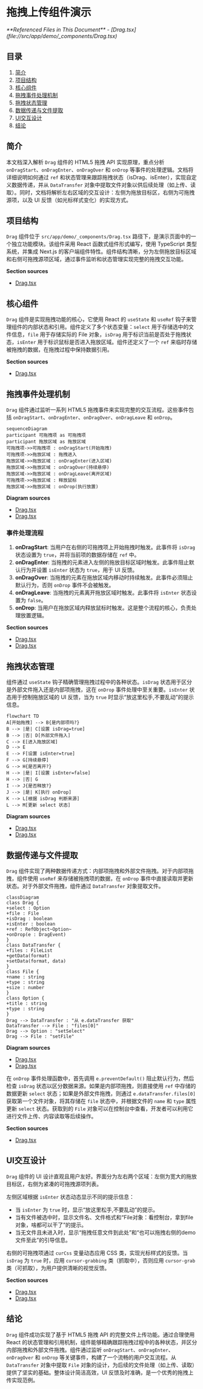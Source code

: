 # 拖拽上传组件演示

<cite>
**Referenced Files in This Document**  
- [Drag.tsx](file://src/app/demo/_components/Drag.tsx)
</cite>

## 目录
1. [简介](#简介)
2. [项目结构](#项目结构)
3. [核心组件](#核心组件)
4. [拖拽事件处理机制](#拖拽事件处理机制)
5. [拖拽状态管理](#拖拽状态管理)
6. [数据传递与文件提取](#数据传递与文件提取)
7. [UI交互设计](#ui交互设计)
8. [结论](#结论)

## 简介
本文档深入解析 `Drag` 组件的 HTML5 拖拽 API 实现原理，重点分析 `onDragStart`、`onDragEnter`、`onDragOver` 和 `onDrop` 等事件的处理逻辑。文档将详细说明如何通过 `ref` 和状态管理来跟踪拖拽状态（isDrag、isEnter），实现自定义数据传递，并从 `DataTransfer` 对象中提取文件对象以供后续处理（如上传、读取）。同时，文档将解析左右区域的交互设计：左侧为拖放目标区，右侧为可拖拽源项，以及 UI 反馈（如光标样式变化）的实现方式。

## 项目结构
`Drag` 组件位于 `src/app/demo/_components/Drag.tsx` 路径下，是演示页面中的一个独立功能模块。该组件采用 React 函数式组件形式编写，使用 TypeScript 类型系统，并集成 Next.js 的客户端组件特性。组件结构清晰，分为左侧拖放目标区域和右侧可拖拽源项区域，通过事件监听和状态管理实现完整的拖拽交互功能。

**Section sources**
- [Drag.tsx](file://src/app/demo/_components/Drag.tsx#L1-L96)

## 核心组件

`Drag` 组件是实现拖拽功能的核心，它使用 React 的 `useState` 和 `useRef` 钩子来管理组件的内部状态和引用。组件定义了多个状态变量：`select` 用于存储选中的文件信息，`file` 用于存储实际的 File 对象，`isDrag` 用于标识当前是否处于拖拽状态，`isEnter` 用于标识鼠标是否进入拖放区域。组件还定义了一个 `ref` 来临时存储被拖拽的数据，在拖拽过程中保持数据引用。

**Section sources**
- [Drag.tsx](file://src/app/demo/_components/Drag.tsx#L11-L93)

## 拖拽事件处理机制

`Drag` 组件通过监听一系列 HTML5 拖拽事件来实现完整的交互流程。这些事件包括 `onDragStart`、`onDragEnter`、`onDragOver`、`onDragLeave` 和 `onDrop`。

```mermaid
sequenceDiagram
participant 可拖拽项 as 可拖拽项
participant 拖放区域 as 拖放区域
可拖拽项->>可拖拽项 : onDragStart(开始拖拽)
可拖拽项->>拖放区域 : 拖拽进入
拖放区域->>拖放区域 : onDragEnter(进入区域)
拖放区域->>拖放区域 : onDragOver(持续悬停)
拖放区域->>拖放区域 : onDragLeave(离开区域)
可拖拽项->>拖放区域 : 释放鼠标
拖放区域->>拖放区域 : onDrop(执行放置)
```

**Diagram sources**
- [Drag.tsx](file://src/app/demo/_components/Drag.tsx#L43-L51)
- [Drag.tsx](file://src/app/demo/_components/Drag.tsx#L80-L83)

### 事件处理流程

1. **onDragStart**: 当用户在右侧的可拖拽项上开始拖拽时触发。此事件将 `isDrag` 状态设置为 `true`，并将当前项的数据存储在 `ref` 中。
2. **onDragEnter**: 当拖拽的元素进入左侧的拖放目标区域时触发。此事件阻止默认行为并设置 `isEnter` 状态为 `true`，用于 UI 反馈。
3. **onDragOver**: 当拖拽的元素在拖放区域内移动时持续触发。此事件必须阻止默认行为，否则 `onDrop` 事件不会被触发。
4. **onDragLeave**: 当拖拽的元素离开拖放区域时触发。此事件将 `isEnter` 状态设置为 `false`。
5. **onDrop**: 当用户在拖放区域内释放鼠标时触发。这是整个流程的核心，负责处理放置逻辑。

**Section sources**
- [Drag.tsx](file://src/app/demo/_components/Drag.tsx#L43-L51)
- [Drag.tsx](file://src/app/demo/_components/Drag.tsx#L80-L83)

## 拖拽状态管理

组件通过 `useState` 钩子精确管理拖拽过程中的各种状态。`isDrag` 状态用于区分是外部文件拖入还是内部项拖拽，这在 `onDrop` 事件处理中至关重要。`isEnter` 状态用于控制拖放区域的 UI 反馈，当为 `true` 时显示“放这里松手,不要乱动”的提示信息。

```mermaid
flowchart TD
A[开始拖拽] --> B{是内部项吗?}
B --> |是| C[设置 isDrag=true]
B --> |否| D[外部文件拖入]
C --> E[进入拖放区域]
D --> E
E --> F[设置 isEnter=true]
F --> G[持续悬停]
G --> H{是否离开?}
H --> |是| I[设置 isEnter=false]
H --> |否| G
I --> J{是否释放?}
J --> |是| K[执行 onDrop]
K --> L[根据 isDrag 判断来源]
L --> M[更新 select 状态]
```

**Diagram sources**
- [Drag.tsx](file://src/app/demo/_components/Drag.tsx#L15-L16)
- [Drag.tsx](file://src/app/demo/_components/Drag.tsx#L43-L48)

## 数据传递与文件提取

`Drag` 组件实现了两种数据传递方式：内部项拖拽和外部文件拖拽。对于内部项拖拽，组件使用 `useRef` 来存储被拖拽项的数据，在 `onDrop` 事件中直接读取并更新状态。对于外部文件拖拽，组件通过 `DataTransfer` 对象提取文件。

```mermaid
classDiagram
class Drag {
+select : Option
+file : File
+isDrag : boolean
+isEnter : boolean
+ref : RefObject~Option~
+onDrop(e : DragEvent)
}
class DataTransfer {
+files : FileList
+getData(format)
+setData(format, data)
}
class File {
+name : string
+type : string
+size : number
}
class Option {
+title : string
+type : string
}
Drag --> DataTransfer : "从 e.dataTransfer 获取"
DataTransfer --> File : "files[0]"
Drag --> Option : "setSelect"
Drag --> File : "setFile"
```

**Diagram sources**
- [Drag.tsx](file://src/app/demo/_components/Drag.tsx#L19-L35)
- [Drag.tsx](file://src/app/demo/_components/Drag.tsx#L27-L33)

在 `onDrop` 事件处理函数中，首先调用 `e.preventDefault()` 阻止默认行为，然后检查 `isDrag` 状态以区分数据来源。如果是内部项拖拽，则直接使用 `ref` 中存储的数据更新 `select` 状态；如果是外部文件拖拽，则通过 `e.dataTransfer.files[0]` 获取第一个文件对象，将其存储在 `file` 状态中，并根据文件的 `name` 和 `type` 属性更新 `select` 状态。获取到的 `File` 对象可以在控制台中查看，开发者可以利用它进行文件上传、内容读取等后续操作。

**Section sources**
- [Drag.tsx](file://src/app/demo/_components/Drag.tsx#L19-L35)

## UI交互设计

`Drag` 组件的 UI 设计直观且用户友好。界面分为左右两个区域：左侧为宽大的拖放目标区，右侧为紧凑的可拖拽源项列表。

左侧区域根据 `isEnter` 状态动态显示不同的提示信息：
- 当 `isEnter` 为 `true` 时，显示“放这里松手,不要乱动”的提示。
- 当有文件被选中时，显示文件名、文件格式和“File对象：看控制台，拿到file对象，啥都可以干了”的提示。
- 当无文件且未进入时，显示“拖拽任意文件到此处”和“也可以拖拽右侧的demo文件至此”的引导信息。

右侧的可拖拽项通过 `curCss` 变量动态应用 CSS 类，实现光标样式的反馈。当 `isDrag` 为 `true` 时，应用 `cursor-grabbing` 类（抓取中），否则应用 `cursor-grab` 类（可抓取），为用户提供清晰的视觉反馈。

**Section sources**
- [Drag.tsx](file://src/app/demo/_components/Drag.tsx#L53-L77)
- [Drag.tsx](file://src/app/demo/_components/Drag.tsx#L80-L83)

## 结论

`Drag` 组件成功实现了基于 HTML5 拖拽 API 的完整文件上传功能。通过合理使用 React 的状态管理和引用机制，组件能够精确跟踪拖拽过程中的各种状态，并区分内部拖拽和外部文件拖拽。组件通过监听 `onDragStart`、`onDragEnter`、`onDragOver` 和 `onDrop` 等关键事件，构建了一个流畅的用户交互流程。从 `DataTransfer` 对象中提取 `File` 对象的设计，为后续的文件处理（如上传、读取）提供了坚实的基础。整体设计简洁高效，UI 反馈及时准确，是一个优秀的拖拽上传实现范例。